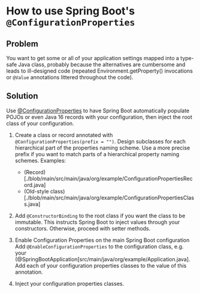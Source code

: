 # How to use Spring Boot's `@ConfigurationProperties`

## Problem
You want to get some or all of your application settings mapped into a
type-safe Java class, probably because the alternatives are cumbersome 
and leads to ill-designed code (repeated Environment.getProperty() invocations 
or `@Value` annotations littered throughout the code).

## Solution

Use [@ConfigurationProperties](https://docs.spring.io/spring-boot/docs/current/reference/htmlsingle/#features.external-config.typesafe-configuration-properties) to have Spring Boot automatically 
populate POJOs or even Java 16 records with your configuration, then inject the 
root class of your configuration.

1. Create a class or record annotated with `@ConfigurationProperties(prefix = "")`.
Design subclasses for each hierarchical part of the properties naming scheme. 
Use a more precise prefix if you want to match parts of a hierarchical property 
naming schemes. Examples:
    * (Record)[./blob/main/src/main/java/org/example/ConfigurationPropertiesRecord.java]
    * (Old-style class)[./blob/main/src/main/java/org/example/ConfigurationPropertiesClass.java]  

2. Add `@ConstructorBinding` to the root class if you want the class to be 
immutable. This instructs Spring Boot to inject values through your constructors.
Otherwise, proceed with setter methods.

3. Enable Configuration Properties on the main Spring Boot configuration
Add `@EnableConfigurationProperties` to the configuration class, e.g.
your (@SpringBootApplication[src/main/java/org/example/Application.java]. 
Add each of your configuration properties classes to the value of this annotation. 

4. Inject your configuration properties classes.
